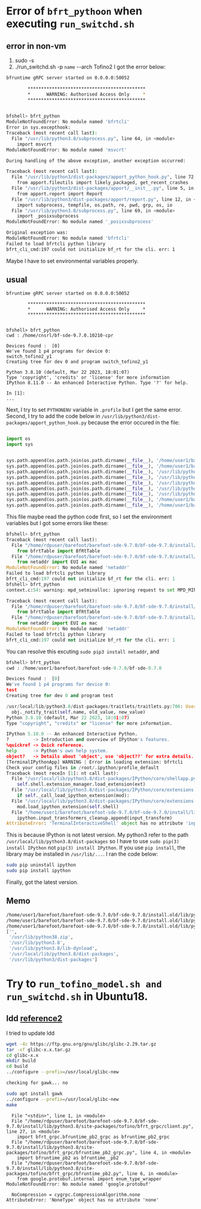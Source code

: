 
# Error of `bfrt_pythoon` when executing `run_switchd.sh`
## error in non-vm
1. sudo -s
2. ./run_switchd.sh -p `name` --arch Tofino2
   I got the error below:
```bash
bfruntime gRPC server started on 0.0.0.0:50052

        ********************************************
        *      WARNING: Authorised Access Only     *
        ********************************************
    

bfshell> bfrt_python 
ModuleNotFoundError: No module named 'bfrtcli'
Error in sys.excepthook:
Traceback (most recent call last):
  File "/usr/lib/python3.8/subprocess.py", line 64, in <module>
    import msvcrt
ModuleNotFoundError: No module named 'msvcrt'

During handling of the above exception, another exception occurred:

Traceback (most recent call last):
  File "/usr/lib/python3/dist-packages/apport_python_hook.py", line 72, in apport_excepthook
    from apport.fileutils import likely_packaged, get_recent_crashes
  File "/usr/lib/python3/dist-packages/apport/__init__.py", line 5, in <module>
    from apport.report import Report
  File "/usr/lib/python3/dist-packages/apport/report.py", line 12, in <module>
    import subprocess, tempfile, os.path, re, pwd, grp, os, io
  File "/usr/lib/python3.8/subprocess.py", line 69, in <module>
    import _posixsubprocess
ModuleNotFoundError: No module named '_posixsubprocess'

Original exception was:
ModuleNotFoundError: No module named 'bfrtcli'
Failed to load bfrtcli python library
bfrt_cli_cmd:197 could not initialize bf_rt for the cli. err: 1
```
Maybe I have to set environmental variables properly.
## usual
```
bfruntime gRPC server started on 0.0.0.0:50052

        ********************************************
        *      WARNING: Authorised Access Only     *
        ********************************************
    

bfshell> bfrt_python 
cwd : /home/cnsrl/bf-sde-9.7.0.10210-cpr

Devices found :  [0]
We've found 1 p4 programs for device 0:
switch_tofino2_y1
Creating tree for dev 0 and program switch_tofino2_y1

Python 3.8.10 (default, Mar 22 2023, 18:01:07) 
Type 'copyright', 'credits' or 'license' for more information
IPython 8.11.0 -- An enhanced Interactive Python. Type '?' for help.

In [1]: 
...
```
Next, I try to set `PYTHONENV` variable in `.profile` but I get the same error.
Second, I try to add the code below in `/usr/lib/python3/dist-packages/apport_python_hook.py` because
the error occured in the file:
```python

import os
import sys


sys.path.append(os.path.join(os.path.dirname(__file__), '/home/user1/barefoot/barefoot-sde-9.7.0/bf-sde-9.7.0/tools2'))
sys.path.append(os.path.join(os.path.dirname(__file__), '/home/user1/barefoot/barefoot-sde-9.7.0/bf-sde-9.7.0/install/lib/python3.8'))
sys.path.append(os.path.join(os.path.dirname(__file__), '/usr/lib/python3/dist-packages'))
sys.path.append(os.path.join(os.path.dirname(__file__), '/usr/lib/python3.8/dist-packages'))
sys.path.append(os.path.join(os.path.dirname(__file__), '/usr/lib/python3.8/lib-dynload'))
sys.path.append(os.path.join(os.path.dirname(__file__), '/usr/lib/python3.8'))
sys.path.append(os.path.join(os.path.dirname(__file__), '/usr/lib/python2.7/lib-dynload'))
sys.path.append(os.path.join(os.path.dirname(__file__), '/home/user1/barefoot/barefoot-sde-9.7.0/bf-sde-9.7.0/install/lib/python3.8/lib-dynload'))
sys.path.append(os.path.join(os.path.dirname(__file__), '/home/user1/barefoot/barefoot-sde-9.7.0/bf-sde-9.7.0/install/lib/python3.8/lib2to3'))
```
This file maybe read the python code first, so I set the environment variables but I got some errors like these:
```python
bfshell> bfrt_python 
Traceback (most recent call last):
  File "/home/rdpuser/barefoot/barefoot-sde-9.7.0/bf-sde-9.7.0/install/lib/python3.8/bfrtcli.py", line 17, in <module>
    from bfrtTable import BfRtTable
  File "/home/rdpuser/barefoot/barefoot-sde-9.7.0/bf-sde-9.7.0/install/lib/python3.8/bfrtTable.py", line 4, in <module>
    from netaddr import EUI as mac
ModuleNotFoundError: No module named 'netaddr'
Failed to load bfrtcli python library
bfrt_cli_cmd:197 could not initialize bf_rt for the cli. err: 1
bfshell> bfrt_python
context.c:54: warning: mpd_setminalloc: ignoring request to set MPD_MINALLOC a second time

Traceback (most recent call last):
  File "/home/rdpuser/barefoot/barefoot-sde-9.7.0/bf-sde-9.7.0/install/lib/python3.8/bfrtcli.py", line 17, in <module>
    from bfrtTable import BfRtTable
  File "/home/rdpuser/barefoot/barefoot-sde-9.7.0/bf-sde-9.7.0/install/lib/python3.8/bfrtTable.py", line 4, in <module>
    from netaddr import EUI as mac
ModuleNotFoundError: No module named 'netaddr'
Failed to load bfrtcli python library
bfrt_cli_cmd:197 could not initialize bf_rt for the cli. err: 1

```
You can resolve this excuting `sudo pip3 install netaddr`,
and
```python
bfshell> bfrt_python
cwd : /home/user1/barefoot/barefoot-sde-9.7.0/bf-sde-9.7.0

Devices found :  [0]
We've found 1 p4 programs for device 0:
test
Creating tree for dev 0 and program test

/usr/local/lib/python3.8/dist-packages/traitlets/traitlets.py:706: UserWarning: Config option `use_jedi` not recognized by `IPCompleter`.
  obj._notify_trait(self.name, old_value, new_value)
Python 3.8.10 (default, Mar 22 2023, 18:01:07) 
Type "copyright", "credits" or "license" for more information.

IPython 5.10.0 -- An enhanced Interactive Python.
?         -> Introduction and overview of IPython's features.
%quickref -> Quick reference.
help      -> Python's own help system.
object?   -> Details about 'object', use 'object??' for extra details.
[TerminalIPythonApp] WARNING | Error in loading extension: bfrtcli
Check your config files in /root/.ipython/profile_default
Traceback (most receIn [1]: nt call last):
  File "/usr/local/lib/python3.8/dist-packages/IPython/core/shellapp.py", line 248, in init_extensions
    self.shell.extension_manager.load_extension(ext)
  File "/usr/local/lib/python3.8/dist-packages/IPython/core/extensions.py", line 85, in load_extension
    if self._call_load_ipython_extension(mod):
  File "/usr/local/lib/python3.8/dist-packages/IPython/core/extensions.py", line 132, in _call_load_ipython_extension
    mod.load_ipython_extension(self.shell)
  File "/home/user1/barefoot/barefoot-sde-9.7.0/bf-sde-9.7.0/install/lib/python3.8/bfrtcli.py", line 2217, in load_ipython_extension
    ipython.input_transformers_cleanup.append(input_transform)
AttributeError: 'TerminalInteractiveShell' object has no attribute 'input_transformers_cleanup'

```
This is because IPython is not latest version.
My python3 refer to the path `/usr/local/lib/python3.8/dist-packages` so I have to use `sudo pip(3) install IPython` not `pip(3) install IPython`. If you use `pip install`, the library may be installed in `/usr/lib/...`.
I ran the code below:
```bash
sudo pip uninstall ipython
sudo pip install ipython
```
Finally, got the latest version.
## Memo
```bash
/home/user1/barefoot/barefoot-sde-9.7.0/bf-sde-9.7.0/install.old/lib/python3.8/bfrtLearn.py
/home/user1/barefoot/barefoot-sde-9.7.0/bf-sde-9.7.0/install.old/lib/python3.8/bfrtTable.py
/home/user1/barefoot/barefoot-sde-9.7.0/bf-sde-9.7.0/install.old/lib/python3.8/bfrtcli.py
['',
 '/usr/lib/python38.zip',
 '/usr/lib/python3.8',
 '/usr/lib/python3.8/lib-dynload',
 '/usr/local/lib/python3.8/dist-packages',
 '/usr/lib/python3/dist-packages']

```
# Try to `run_tofino_model.sh and run_switchd.sh` in Ubuntu18.
## ldd [reference](https://www.silicloud.com/ja/blog/linux%E3%81%A7glibc%E3%81%AE%E3%83%90%E3%83%BC%E3%82%B8%E3%83%A7%E3%83%B3%E3%82%92%E3%82%A2%E3%83%83%E3%83%97%E3%82%B0%E3%83%AC%E3%83%BC%E3%83%89%E3%81%99%E3%82%8B%E6%96%B9%E6%B3%95/)[2](https://stackoverflow.com/questions/74740941/how-can-i-resolve-this-issue-libm-so-6-version-glibc-2-29-not-found-c-c)
I tried to update ldd
```bash
wget -4c https://ftp.gnu.org/gnu/glibc/glibc-2.29.tar.gz
tar -xf glibc-x.x.tar.gz
cd glibc-x.x
mkdir build
cd build
../configure --prefix=/usr/local/glibc-new
```
```bash
checking for gawk... no
```
```bash
sudo apt install gawk
../configure --prefix=/usr/local/glibc-new
make

```



```
  File "<stdin>", line 1, in <module>
  File "/home/rdpuser/barefoot/barefoot-sde-9.7.0/bf-sde-9.7.0/install/lib/python3.8/site-packages/tofino/bfrt_grpc/client.py", line 27, in <module>
    import bfrt_grpc.bfruntime_pb2_grpc as bfruntime_pb2_grpc
  File "/home/rdpuser/barefoot/barefoot-sde-9.7.0/bf-sde-9.7.0/install/lib/python3.8/site-packages/tofino/bfrt_grpc/bfruntime_pb2_grpc.py", line 4, in <module>
    import bfruntime_pb2 as bfruntime__pb2
  File "/home/rdpuser/barefoot/barefoot-sde-9.7.0/bf-sde-9.7.0/install/lib/python3.8/site-packages/tofino/bfrt_grpc/bfruntime_pb2.py", line 6, in <module>
    from google.protobuf.internal import enum_type_wrapper
ModuleNotFoundError: No module named 'google.protobuf'

```

```
  NoCompression = cygrpc.CompressionAlgorithm.none
AttributeError: 'NoneType' object has no attribute 'none'


```

